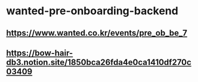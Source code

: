 # wanted-pre-onboarding-backend

## https://www.wanted.co.kr/events/pre_ob_be_7
## https://bow-hair-db3.notion.site/1850bca26fda4e0ca1410df270c03409
